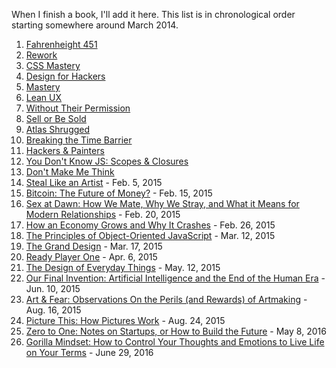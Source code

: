 When I finish a book, I'll add it here. This list is in chronological order starting somewhere around March 2014.

1. [Fahrenheight 451](http://www.amazon.com/Fahrenheit-451-Novel-Ray-Bradbury/dp/1451673310)
2. [Rework](http://www.amazon.com/Rework-Jason-Fried/dp/0307463745/ref=sr_1_1?s=books&ie=UTF8&qid=1423790104&sr=1-1&keywords=rework)
3. [CSS Mastery](http://www.amazon.com/CSS-Mastery-Advanced-Standards-Solutions/dp/1430223979/ref=sr_1_1?s=books&ie=UTF8&qid=1423790113&sr=1-1&keywords=css+mastery)
4. [Design for Hackers](http://www.amazon.com/Design-Hackers-Reverse-Engineering-Beauty/dp/1119998956/ref=sr_1_1?s=books&ie=UTF8&qid=1423790122&sr=1-1&keywords=design+for+hackers)
5. [Mastery](http://www.amazon.com/Mastery-Robert-Greene/dp/014312417X/ref=sr_1_1?s=books&ie=UTF8&qid=1423790132&sr=1-1&keywords=mastery)
6. [Lean UX](http://www.amazon.com/Lean-UX-Applying-Principles-Experience/dp/1449311652/ref=sr_1_1?s=books&ie=UTF8&qid=1423790144&sr=1-1&keywords=lean+ux)
7. [Without Their Permission](http://www.amazon.com/Without-Their-Permission-Century-Managed/dp/1455520020)
8. [Sell or Be Sold](http://www.amazon.com/Sell-Be-Sold-Your-Business/dp/1608322564/ref=sr_1_1?s=books&ie=UTF8&qid=1423790160&sr=1-1&keywords=sell+or+be+sold)
9. [Atlas Shrugged](http://www.amazon.com/Atlas-Shrugged-Ayn-Rand/dp/0452011876/ref=sr_1_1?s=books&ie=UTF8&qid=1423790234&sr=1-1&keywords=atlas+shrugged)
10. [Breaking the Time Barrier](https://www.freshbooks.com/breaking-the-time-barrier)
11. [Hackers & Painters](http://www.amazon.com/Hackers-Painters-Big-Ideas-Computer/dp/1449389554/ref=sr_1_1?s=books&ie=UTF8&qid=1423790286&sr=1-1&keywords=hackers+and+painters)
12. [You Don't Know JS: Scopes & Closures](http://www.amazon.com/You-Dont-Know-JS-Closures/dp/1449335586/ref=sr_1_1?s=books&ie=UTF8&qid=1423790295&sr=1-1&keywords=scopes+and+closures)
13. [Don't Make Me Think](http://www.amazon.com/Dont-Make-Me-Think-Usability/dp/0321344758/ref=sr_1_2?s=books&ie=UTF8&qid=1423790307&sr=1-2&keywords=dont+make+me+think)
14. [Steal Like an Artist](http://www.amazon.com/Steal-Like-Artist-Things-Creative/dp/0761169253/ref=sr_1_1?s=books&ie=UTF8&qid=1423790320&sr=1-1&keywords=steal+like+an+artist) - Feb. 5, 2015
15. [Bitcoin: The Future of Money?](http://www.amazon.com/Bitcoin-Future-Money-Dominic-Frisby-ebook/dp/B00NNLWRRM/ref=sr_1_1?s=digital-text&ie=UTF8&qid=1424061544&sr=1-1&keywords=dominic+frisby) - Feb. 15, 2015
16. [Sex at Dawn: How We Mate, Why We Stray, and What it Means for Modern Relationships](http://www.amazon.com/Sex-Dawn-Stray-Modern-Relationships/dp/1491512407) - Feb. 20, 2015
17. [How an Economy Grows and Why It Crashes](http://www.amazon.com/How-Economy-Grows-Why-Crashes/dp/047052670X) - Feb. 26, 2015
18. [The Principles of Object-Oriented JavaScript](http://www.amazon.com/Principles-Object-Oriented-JavaScript-Nicholas-Zakas/dp/1593275404) - Mar. 12, 2015
19. [The Grand Design](http://www.amazon.com/The-Grand-Design-Stephen-Hawking/dp/055338466X) - Mar. 17, 2015
20. [Ready Player One](http://www.amazon.com/Ready-Player-One-A-Novel/dp/0307887448) - Apr. 6, 2015
21. [The Design of Everyday Things](http://www.amazon.com/The-Design-Everyday-Things-Expanded/dp/0465050654) - May. 12, 2015
22. [Our Final Invention: Artificial Intelligence and the End of the Human Era](http://www.amazon.com/Our-Final-Invention-Artificial-Intelligence/dp/1250058783/) - Jun. 10, 2015
23. [Art & Fear: Observations On the Perils (and Rewards) of Artmaking](http://www.amazon.com/Art-Fear-Observations-Rewards-Artmaking/dp/0961454733) - Aug. 16, 2015
24. [Picture This: How Pictures Work](http://www.amazon.com/Picture-This-How-Pictures-Work/dp/1587170302) - Aug. 24, 2015
25. [Zero to One: Notes on Startups, or How to Build the Future](http://www.amazon.com/Zero-One-Notes-Startups-Future/dp/0804139296) - May 8, 2016
26. [Gorilla Mindset: How to Control Your Thoughts and Emotions to Live Life on Your Terms](https://www.amazon.com/Gorilla-Mindset-Control-Thoughts-Emotions-ebook/dp/B0100Q4S7E#nav-subnav) - June 29, 2016
